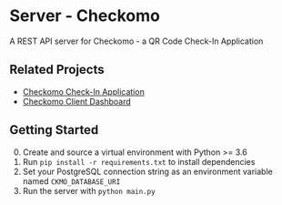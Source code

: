 # Server - Checkomo
A REST API server for Checkomo - a QR Code Check-In Application

## Related Projects
- [Checkomo Check-In Application](https://github.com/cameronhh/checkomo-check-in)
- [Checkomo Client Dashboard](https://github.com/cameronhh/checkomo-dashboard)


## Getting Started
0. Create and source a virtual environment with Python >= 3.6
1. Run `pip install -r requirements.txt` to install dependencies
2. Set your PostgreSQL connection string as an environment variable named `CKMO_DATABASE_URI`
3. Run the server with `python main.py`
